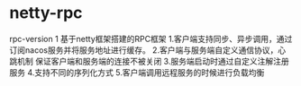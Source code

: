 # netty-rpc
rpc-version 1
基于netty框架搭建的RPC框架
1.客户端支持同步、异步调用，通过订阅nacos服务并将服务地址进行缓存。
2.客户端与服务端自定义通信协议，心跳机制 保证客户端和服务端的连接不被关闭 
3.服务端启动时通过自定义注解注册服务
4.支持不同的序列化方式
5.客户端调用远程服务的时候进行负载均衡
